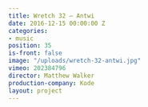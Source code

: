 ```yaml
---
title: Wretch 32 — Antwi
date: 2016-12-15 00:00:00 Z
categories:
- music
position: 35
is-front: false
image: "/uploads/wretch-32-antwi.jpg"
vimeo: 202384796
director: Matthew Walker
production-company: Kode
layout: project
---
```


